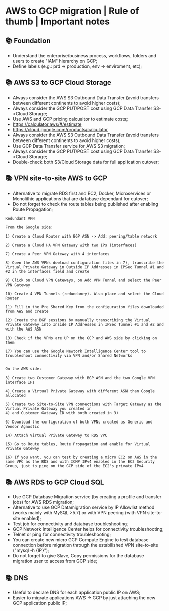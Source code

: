 # AWS to GCP migration | Rule of thumb | Important notes

## 📚 Foundation
- Understand the enterprise/business process, workflows, folders and users to create "IAM" hierarchy on GCP;
- Define labels (e.g.: prd -> production, env -> enviroment, etc);

## 📚 AWS S3 to GCP Cloud Storage
- Always consider the AWS S3 Outbound Data Transfer (avoid transfers between different continents to avoid higher costs);
- Always consider the GCP PUT/POST cost using GCP Data Transfer S3->Cloud Storage;
- Use AWS and GCP pricing calcualtor to estimate costs;
- https://calculator.aws/#/estimate
- https://cloud.google.com/products/calculator
- Always consider the AWS S3 Outbound Data Transfer (avoid transfers between different continents to avoid higher costs);
- Use GCP Data Transfer service for AWS S3 migration;
- Always consider the GCP PUT/POST cost using GCP Data Transfer S3->Cloud Storage;
- Double-check both S3/Cloud Storage data for full application cutover;

## 📚 VPN site-to-site AWS to GCP
- Alternative to migrate RDS first and EC2, Docker, Microservices or Monolithic applications that are database dependant for cutover;
- Do not forget to check the route tables being published after enabling Route Propagation;
```
Redundant VPN

From the Google side:

1) Create a Cloud Router with BGP ASN -> Add: peering/table network

2) Create a Cloud HA VPN Gateway with two IPs (interfaces)

7) Create a Peer VPN Gateway with 4 interfaces

8) Open the AWS VPNs dowload configuration files in 7), transcribe the Virtual Private Gateway in Outside IP Addresses in IPSec Tunnel #1 and #2 in the interfaces field and create

9) Click on Cloud VPN Gateways, on Add VPN Tunnel and select the Peer VPN Gateway

10) Create 4 VPN Tunnels (redundancy). Also place and select the Cloud Router

11) Fill in the Pre Shared Key from the configuration files downloaded from AWS and create

12) Create the BGP sessions by manually transcribing the Virtual Private Gateway into Inside IP Addresses in IPSec Tunnel #1 and #2 and with the AWS ASN

13) Check if the VPNs are UP on the GCP and AWS side by clicking on them

17) You can use the Google Newtork Intelligence Center tool to troubleshoot connectivity via VPN and/or Shared Networks


On the AWS side:

3) Create two Customer Gateway with BGP ASN and the two Google VPN interface IPs

4) Create a Virtual Private Gateway with different ASN than Google allocated

5) Create two Site-to-Site VPN connections with Target Gateway as the Virtual Private Gateway you created in
4) and Customer Gateway ID with both created in 3)

6) Download the configuration of both VPNs created as Generic and Vendor Agnostic

14) Attach Virtual Private Gateway to RDS VPC

15) Go to Route tables, Route Propagation and enable for Virtual Private Gateway

16) If you want, you can test by creating a micro EC2 on AWS in the same VPC as the RDS and with ICMP IPv4 enabled in the EC2 Security Group, just to ping on the GCP side of the EC2's private IPv4
```

## 📚 AWS RDS to GCP Cloud SQL
- Use GCP Database Migration service (by creating a profile and transfer jobs) for AWS RDS migration;
- Alternative to use GCP Datamigration service by IP Allowlist method (works mainly with MySQL >5.7) or with VPN peering (with VPN site-to-site enabled);
- Test job for connectivity and database troubleshooting;
- GCP Network Intelligence Center helps for connectivity troubleshooting;
- Telnet or ping for connectivity troubleshooting;
- You can create new micro GCP Compute Engine to test database connection before migration through the estabilished VPN site-to-site ("mysql -h {IP}");
- Do not forget to give Slave, Copy permissions for the database migration user to access from GCP side;

## 📚 DNS
- Useful to declare DNS for each application public IP on AWS;
- Easier to migrate applications AWS -> GCP by just attaching the new GCP application public IP;
